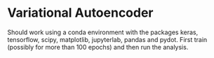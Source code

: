 # Variational Autoencoder

Should work using a conda environment with the packages keras, tensorflow, scipy, matplotlib, jupyterlab, pandas and pydot.
First train (possibly for more than 100 epochs) and then run the analysis.
